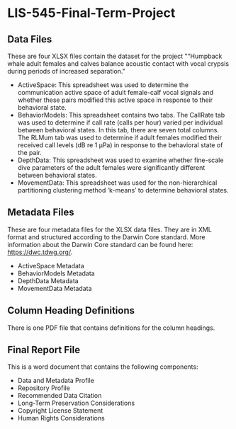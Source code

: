 # LIS-545-Final-Term-Project

## Data Files

These are four XLSX files contain the dataset for the project "“Humpback whale adult females and calves balance acoustic contact with vocal crypsis during periods of increased separation."

- ActiveSpace: This spreadsheet was used to determine the communication active space of adult female-calf vocal signals and whether these pairs modified this active space in response to their behavioral state.
- BehaviorModels: This spreadsheet contains two tabs. The CallRate tab was used to determine if call rate (calls per hour) varied per individual between behavioral states. In this tab, there are seven total columns. The RLMum tab was used to determine if adult females modified their received call levels (dB re 1 µPa) in response to the behavioral state of the pair. 
- DepthData: This spreadsheet was used to examine whether fine-scale dive parameters of the adult females were significantly different between behavioral states. 
- MovementData: This spreadsheet was used for the non-hierarchical partitioning clustering method ‘k-means’ to determine behavioral states.

## Metadata Files

These are four metadata files for the XLSX data files. They are in XML format and structured according to the Darwin Core standard. More information about the Darwin Core standard can be found here: https://dwc.tdwg.org/. 
- ActiveSpace Metadata
- BehaviorModels Metadata
- DepthData Metadata
- MovementData Metadata

## Column Heading Definitions

There is one PDF file that contains definitions for the column headings. 

## Final Report File

This is a word document that contains the following components:

- Data and Metadata Profile
- Repository Profile
- Recommended Data Citation
- Long-Term Preservation Considerations
- Copyright License Statement 
- Human Rights Considerations

